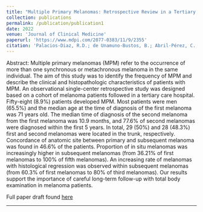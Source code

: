 ```yaml
---
title: "Multiple Primary Melanomas: Retrospective Review in a Tertiary Care Hospital"
collection: publications
permalink: /publication/publication1
date: 2022
venue: 'Journal of Clinical Medicine'
paperurl: 'https://www.mdpi.com/2077-0383/11/9/2355'
citation: 'Palacios-Diaz, R.D.; de Unamuno-Bustos, B.; Abril-Pérez, C.; Pozuelo-Ruiz, M.; Sánchez-Arraez, J.; Torres-Navarro, I.; Botella-Estrada, R. Multiple Primary Melanomas: Retrospective Review in a Tertiary Care Hospital. J. Clin. Med. 2022, 11, 2355. https://doi.org/10.3390/jcm11092355.'
---
```


Abstract: Multiple primary melanomas (MPM) refer to the occurrence of more than one synchronous or metachronous melanoma in the same individual. The aim of this study was to identify the frequency of MPM and describe the clinical and histopathologic characteristics of patients with MPM. An observational single-center retrospective study was designed based on a cohort of melanoma patients followed in a tertiary care hospital. Fifty-eight (8.9\%) patients developed MPM. Most patients were men (65.5\%) and the median age at the time of diagnosis of the first melanoma was 71 years old. The median time of diagnosis of the second melanoma from the first melanoma was 10.9 months, and 77.6\% of second melanomas were diagnosed within the first 5 years. In total, 29 (50\%) and 28 (48.3\%) first and second melanomas were located in the trunk, respectively. Concordance of anatomic site between primary and subsequent melanoma was found in 46.6\% of the patients. Proportion of in situ melanomas was increasingly higher in subsequent melanomas (from 36.21\% of first melanomas to 100\% of fifth melanomas). An increasing rate of melanomas with histological regression was observed within subsequent melanomas (from 60.3\% of first melanomas to 80\% of third melanomas). Our results support the importance of careful long-term follow-up with total body examination in melanoma patients. 

Full paper draft found [here](Multiple_Primary_Melanomas.pdf)

---